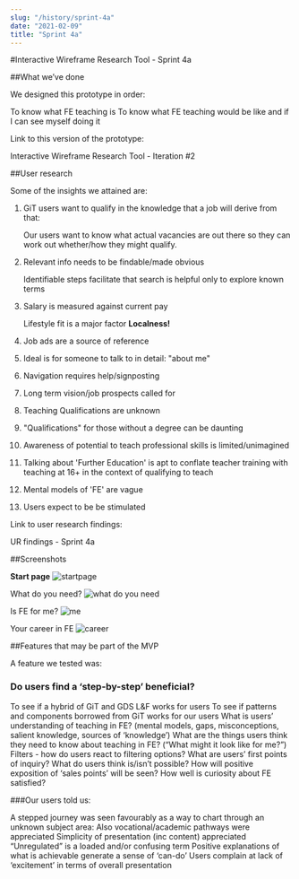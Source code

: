 ```yaml
---
slug: "/history/sprint-4a"
date: "2021-02-09"
title: "Sprint 4a"
---
```


#Interactive Wireframe Research Tool - Sprint 4a

##What we’ve done

We designed this prototype in order:

To know what FE teaching is
To know what FE teaching would be like and if I can see myself doing it

Link to this version of the prototype: 

Interactive Wireframe Research Tool - Iteration #2

##User research

Some of the insights we attained are:

1) GiT users want to qualify in the knowledge that a job will derive from that:

    Our users want to know what actual vacancies are out there so they can work out whether/how they might qualify.

2) Relevant info needs to be findable/made obvious

    Identifiable steps facilitate that search is helpful only to explore known terms

3) Salary is measured against current pay

    Lifestyle fit is a major factor __Localness!__

4) Job ads are a source of reference

5) Ideal is for someone to talk to in detail: "about me"

6) Navigation requires help/signposting

7) Long term vision/job prospects called for

8) Teaching Qualifications are unknown

9) "Qualifications" for those without a degree can be daunting

10) Awareness of potential to teach professional skills is limited/unimagined

11) Talking about 'Further Education' is apt to conflate teacher training with teaching at 16+ in the context of qualifying to teach

12) Mental models of 'FE' are vague

13) Users expect to be be stimulated


Link to user research findings:

UR findings - Sprint 4a


##Screenshots 

**Start page**
![startpage](/images/sprint-4a/start-page.png)


What do you need?
![what do you need](/images/sprint-4a/What%20do%20you%20need.png)

Is FE for me?
![me](/images/sprint-4a/Is%20FE%20for%20me.png)

Your career in FE
![career](/images/sprint-4a/Your%20career%20in%20FE.png)


##Features that may be part of the MVP

A feature we tested was:

### Do users find a ‘step-by-step’ beneficial?

To see if a hybrid of GiT and GDS L&F works for users
To see if patterns and components borrowed from GiT works for our users
What is users’ understanding of teaching in FE?
(mental models, gaps, misconceptions, salient knowledge, sources of ‘knowledge’)
What are the things users think they need to know about teaching in FE? 
(“What might it look like for me?”)
Filters - how do users react to filtering options?
What are users’ first points of inquiry?
What do users think is/isn’t possible?
How will positive exposition of ‘sales points’ will be seen?
How well is curiosity about FE satisfied?

###Our users told us:

A stepped journey was seen favourably as a way to chart through an unknown subject area: 
Also vocational/academic pathways were appreciated
Simplicity of  presentation (inc content) appreciated
“Unregulated” is a loaded and/or confusing term
Positive explanations  of what is achievable generate a sense of ‘can-do’
Users complain at lack of ‘excitement’ in terms of overall presentation
